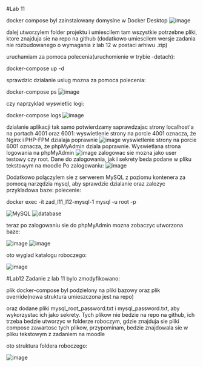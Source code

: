 #Lab 11

docker compose byl zainstalowany domyslne w Docker Desktop
![image](https://github.com/PusyHunter/-PAwChO_Lab11_Lab12/assets/98088572/6e4f0779-4002-40be-b637-b3df07e54ed5)

dalej utworzylem folder projektu i umiescilem tam wszystkie potrzebne pliki, ktore znajduja sie na repo na github
(dodatkowo umiescilem wersje zadania nie rozbudowanego o wymagania z lab 12 w postaci arhiwu .zip)

uruchamiam za pomoca polecenia(uruchomienie w trybie -detach):

docker-compose up -d

sprawdzic dzialanie uslug mozna za pomoca polecenia:

docker-compose ps
![image](https://github.com/PusyHunter/-PAwChO_Lab11_Lab12/assets/98088572/c40ea469-fce6-4e4d-82ca-153673521ef0)

czy naprzyklad wyswietlic  logi:

docker-compose logs
![image](https://github.com/PusyHunter/-PAwChO_Lab11_Lab12/assets/98088572/759d8832-78e8-422d-a99a-9cd9d458fcc1)

dzialanie aplikacji tak samo  potwierdzamy   saprawdzajac strony localhost'a na portach 4001 oraz 6001:
wyswietlenie strony na porcie 4001 oznacza, że Nginx i PHP-FPM dzialaja poprawnie
![image](https://github.com/PusyHunter/-PAwChO_Lab11_Lab12/assets/98088572/0bfbd605-ce4a-4400-9024-dbad84d82033)
wyswietlenie strony na porcie 6001 oznacza, że phpMyAdmin dziala poprawnie.
Wyswietlana strona logowania na phpMyAdmin
![image](https://github.com/PusyHunter/-PAwChO_Lab11_Lab12/assets/98088572/082cf239-9c85-4b80-8293-f221c0a62319)
zalogowac sie mozna jako user testowy czy root. Dane do zalogowania, jak i sekrety beda podane w pliku tekstowym na moodle
Po zalogowaniu:
![image](https://github.com/PusyHunter/-PAwChO_Lab11_Lab12/assets/98088572/b834505c-4177-4d22-8e11-43ec0727d15e)

Dodatkowo polączylem sie z serwerem MySQL z poziomu kontenera za pomocą narzędzia mysql, aby sprawdzic dzialanie oraz zalozyc przykladowa baze:
polecenie:

docker exec -it zad_l11_l12-mysql-1 mysql -u root -p

![MySQL](https://github.com/PusyHunter/-PAwChO_Lab11_Lab12/assets/98088572/aebfc091-d6c8-4284-b64a-e2e3e305ae00)
![database](https://github.com/PusyHunter/-PAwChO_Lab11_Lab12/assets/98088572/70728608-55bf-434f-922c-1f206b458a37)

teraz po zalogowaniu sie do phpMyAdmin mozna zobaczyc utworzona baze:

![image](https://github.com/PusyHunter/-PAwChO_Lab11_Lab12/assets/98088572/6fafa45b-a3f3-4d70-844b-dfeee40eb49c)
![image](https://github.com/PusyHunter/-PAwChO_Lab11_Lab12/assets/98088572/65db3ff5-04e6-4771-a4e8-b7ac1a64af85)

oto wyglad katalogu roboczego:

![image](https://github.com/PusyHunter/-PAwChO_Lab11_Lab12/assets/98088572/54a9ec9b-d4a2-44dd-99e9-a470b9406ead)

#Lab12
Zadanie z lab 11 bylo zmodyfikowano:

plik docker-compose byl podzielony na pliki bazowy oraz plik override(nowa struktura umieszczona jest na repo)

oraz dodane pliki mysql_root_password.txt i mysql_password.txt, aby wykorzystac ich jako sekrety. Tych plikow
nie bedzie na repo na github, ich trzeba bedzie utworzyc w folderze roboczym, gdzie znajduja sie pliki compose
zawartosc tych plikow, przypominam, bedzie znajdowala sie w pliku tekstowym z zadaniem na moodle

oto struktura foldera roboczego:

![image](https://github.com/PusyHunter/-PAwChO_Lab11_Lab12/assets/98088572/ba3873f9-cf19-4d69-9179-90c6fbd4dd1d)
